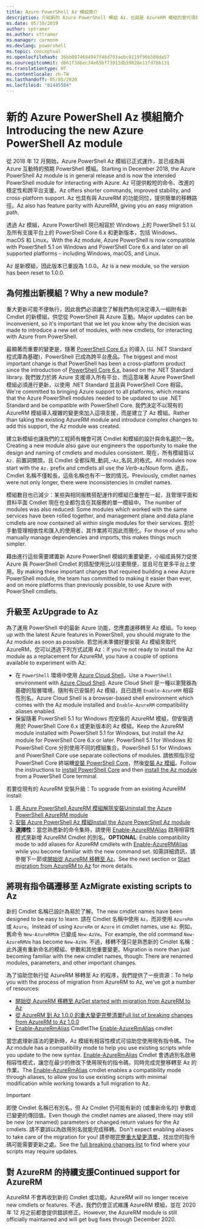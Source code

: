 ```yaml
---
title: Azure PowerShell Az 模組簡介
description: 介紹新的 Azure PowerShell 模組 Az，也就是 AzureRM 模組的替代項目。
ms.date: 05/10/2019
author: sptramer
ms.author: sttramer
ms.manager: carmonm
ms.devlang: powershell
ms.topic: conceptual
ms.openlocfilehash: 36bb0074694947f48d703aebc9119f90b508da57
ms.sourcegitcommit: d661f38bec34e65bf73913db59028e11fd78b131
ms.translationtype: HT
ms.contentlocale: zh-TW
ms.lasthandoff: 05/05/2020
ms.locfileid: "81445504"
---
```

# <a name="introducing-the-new-azure-powershell-az-module"></a><span data-ttu-id="f616d-103">新的 Azure PowerShell Az 模組簡介</span><span class="sxs-lookup"><span data-stu-id="f616d-103">Introducing the new Azure PowerShell Az module</span></span>

<span data-ttu-id="f616d-104">從 2018 年 12 月開始，Azure PowerShell Az 模組已正式運作，並已成為與 Azure 互動時的預期 PowerShell 模組。</span><span class="sxs-lookup"><span data-stu-id="f616d-104">Starting in December 2018, the Azure PowerShell Az module is in general release and is now the intended PowerShell module for interacting with Azure.</span></span> <span data-ttu-id="f616d-105">Az 可提供較短的命令、改進的穩定性和跨平台支援。</span><span class="sxs-lookup"><span data-stu-id="f616d-105">Az offers shorter commands, improved stability, and cross-platform support.</span></span> <span data-ttu-id="f616d-106">Az 也具有與 AzureRM 的功能同位，提供簡單的移轉路徑。</span><span class="sxs-lookup"><span data-stu-id="f616d-106">Az also has feature parity with AzureRM, giving you an easy migration path.</span></span>

<span data-ttu-id="f616d-107">透過 Az 模組，Azure PowerShell 現已相容於 Windows 上的 PowerShell 5.1 以及所有支援平台上的 PowerShell Core 6.x 和更新版本，包括 Windows、macOS 和 Linux。</span><span class="sxs-lookup"><span data-stu-id="f616d-107">With the Az module, Azure PowerShell is now compatible with PowerShell 5.1 on Windows and PowerShell Core 6.x and later on all supported platforms - including Windows, macOS, and Linux.</span></span>

<span data-ttu-id="f616d-108">Az 是新模組，因此版本已重設為 1.0.0。</span><span class="sxs-lookup"><span data-stu-id="f616d-108">Az is a new module, so the version has been reset to 1.0.0.</span></span>

## <a name="why-a-new-module"></a><span data-ttu-id="f616d-109">為何推出新模組？</span><span class="sxs-lookup"><span data-stu-id="f616d-109">Why a new module?</span></span>

<span data-ttu-id="f616d-110">重大更新可能不便執行，因此我們必須讓您了解我們為何決定導入一組附有新 Cmdlet 的新模組，供您從 PowerShell 與 Azure 互動。</span><span class="sxs-lookup"><span data-stu-id="f616d-110">Major updates can be inconvenient, so it's important that we let you know why the decision was made to introduce a new set of modules, with new cmdlets, for interacting with Azure from PowerShell.</span></span>

<span data-ttu-id="f616d-111">最顯著而重要的變更是，隨著 [PowerShell Core 6.x](/powershell/scripting/overview) 的導入 (以 .NET Standard 程式庫為基礎)，PowerShell 已成為跨平台產品。</span><span class="sxs-lookup"><span data-stu-id="f616d-111">The biggest and most important change is that PowerShell has been a cross-platform product since the introduction of [PowerShell Core 6.x](/powershell/scripting/overview), based on the .NET Standard library.</span></span>
<span data-ttu-id="f616d-112">我們致力於將 Azure 支援導入所有平台，而這意味著 Azure PowerShell 模組必須進行更新，以使用 .NET Standard 並且與 PowerShell Core 相容。</span><span class="sxs-lookup"><span data-stu-id="f616d-112">We're committed to bringing Azure support to all platforms, which means that the Azure PowerShell modules needed to be updated to use .NET Standard and be compatible with PowerShell Core.</span></span> <span data-ttu-id="f616d-113">我們決定不以現有的 AzureRM 模組導入複雜的變更來加入這項支援，而是建立了 Az 模組。</span><span class="sxs-lookup"><span data-stu-id="f616d-113">Rather than taking the existing AzureRM module and introduce complex changes to add this support, the Az module was created.</span></span>

<span data-ttu-id="f616d-114">建立新模組也讓我們的工程師有機會可將 Cmdlet 和模組的設計與命名趨於一致。</span><span class="sxs-lookup"><span data-stu-id="f616d-114">Creating a new module also gave our engineers the opportunity to make the design and naming of cmdlets and modules consistent.</span></span> <span data-ttu-id="f616d-115">現在，所有模組皆以 `Az.` 前置詞開頭，且 Cmdlet 全都採用_動詞_-`Az`_名詞_的格式。</span><span class="sxs-lookup"><span data-stu-id="f616d-115">All modules now start with the `Az.` prefix and cmdlets all use the _Verb_-`Az`_Noun_ form.</span></span> <span data-ttu-id="f616d-116">過去，Cmdlet 名稱不僅較長，這些名稱也有不一致的情況。</span><span class="sxs-lookup"><span data-stu-id="f616d-116">Previously, cmdlet names were not only longer, there were inconsistencies in cmdlet names.</span></span>

<span data-ttu-id="f616d-117">模組數目也已減少：某些與相同服務搭配運作的模組已彙整在一起，且管理平面和資料平面 Cmdlet 現在也全都包含在其服務的單一模組中。</span><span class="sxs-lookup"><span data-stu-id="f616d-117">The number of modules was also reduced: Some modules which worked with the same services have been rolled together, and management plane and data plane cmdlets are now contained all within single modules for their services.</span></span> <span data-ttu-id="f616d-118">對於手動管理相依性和匯入的使用者，其作業將可因此而簡化。</span><span class="sxs-lookup"><span data-stu-id="f616d-118">For those of you who manually manage dependencies and imports, this makes things much simpler.</span></span>

<span data-ttu-id="f616d-119">藉由進行這些需要建置新 Azure PowerShell 模組的重要變更，小組成員努力促使 Azure 與 PowerShell Cmdlet 的搭配使用比以往更簡便，並且可在更多平台上使用。</span><span class="sxs-lookup"><span data-stu-id="f616d-119">By making these important changes that required building a new Azure PowerShell module, the team has committed to making it easier than ever, and on more platforms than previously possible, to use Azure with PowerShell cmdlets.</span></span>

## <a name="upgrade-to-az"></a><span data-ttu-id="f616d-120">升級至 Az</span><span class="sxs-lookup"><span data-stu-id="f616d-120">Upgrade to Az</span></span>

<span data-ttu-id="f616d-121">為了運用 PowerShell 中的最新 Azure 功能，您應盡速移轉至 Az 模組。</span><span class="sxs-lookup"><span data-stu-id="f616d-121">To keep up with the latest Azure features in PowerShell, you should migrate to the Az module as soon as possible.</span></span> <span data-ttu-id="f616d-122">若您尚未準備好要安裝 Az 模組來取代 AzureRM，您可以透過下列方式試用 Az：</span><span class="sxs-lookup"><span data-stu-id="f616d-122">If you're not ready to install the Az module as a replacement for AzureRM, you have a couple of options available to experiment with Az:</span></span>

* <span data-ttu-id="f616d-123">在 `PowerShell` 環境中使用 [Azure Cloud Shell](https://docs.microsoft.com/azure/cloud-shell/overview)。</span><span class="sxs-lookup"><span data-stu-id="f616d-123">Use a `PowerShell` environment with [Azure Cloud Shell](https://docs.microsoft.com/azure/cloud-shell/overview).</span></span>
  <span data-ttu-id="f616d-124">Azure Cloud Shell 是一種以瀏覽器為基礎的殼層環境，隨附有已安裝的 Az 模組，且已啟用 `Enable-AzureRM` 相容性別名。</span><span class="sxs-lookup"><span data-stu-id="f616d-124">Azure Cloud Shell is a browser-based shell environment which comes with the Az module installed and `Enable-AzureRM` compatibility aliases enabled.</span></span>
* <span data-ttu-id="f616d-125">保留隨著 PowerShell 5.1 for Windows 而安裝的 AzureRM 模組，但安裝適用於 PowerShell Core 6.x 或更新版本的 Az 模組。</span><span class="sxs-lookup"><span data-stu-id="f616d-125">Keep the AzureRM module installed with PowerShell 5.1 for Windows, but install the Az module for PowerShell Core 6.x or later.</span></span> <span data-ttu-id="f616d-126">PowerShell 5.1 for Windows 和 PowerShell Core 分別使用不同的模組集合。</span><span class="sxs-lookup"><span data-stu-id="f616d-126">PowerShell 5.1 for Windows and PowerShell Core use separate collections of modules.</span></span> <span data-ttu-id="f616d-127">請依照指示從 PowerShell Core 終端機[安裝 PowerShell Core](/powershell/scripting/install/installing-powershell-core-on-windows)，然後[安裝 Az 模組](install-az-ps.md)。</span><span class="sxs-lookup"><span data-stu-id="f616d-127">Follow the instructions to [install PowerShell Core](/powershell/scripting/install/installing-powershell-core-on-windows) and then [install the Az module](install-az-ps.md) from a PowerShell Core terminal.</span></span>

<span data-ttu-id="f616d-128">若要從現有的 AzureRM 安裝升級：</span><span class="sxs-lookup"><span data-stu-id="f616d-128">To upgrade from an existing AzureRM install:</span></span>

1. [<span data-ttu-id="f616d-129">將 Azure PowerShell AzureRM 模組解除安裝</span><span class="sxs-lookup"><span data-stu-id="f616d-129">Uninstall the Azure PowerShell AzureRM module</span></span>](/powershell/azure/uninstall-az-ps#uninstall-the-azurerm-module)
2. [<span data-ttu-id="f616d-130">安裝 Azure PowerShell Az 模組</span><span class="sxs-lookup"><span data-stu-id="f616d-130">Install the Azure PowerShell Az module</span></span>](install-az-ps.md)
3. <span data-ttu-id="f616d-131">__選擇性__：當您熟悉新的命令集時，請使用 [Enable-AzureRMAlias](/powershell/module/az.accounts/enable-azurermalias) 啟用相容性模式來新增 AzureRM Cmdlet 的別名。</span><span class="sxs-lookup"><span data-stu-id="f616d-131">__OPTIONAL__: Enable compatibility mode to add aliases for AzureRM cmdlets with [Enable-AzureRMAlias](/powershell/module/az.accounts/enable-azurermalias) while you become familiar with the new command set.</span></span> <span data-ttu-id="f616d-132">如需詳細資訊，請參閱下一節或[開始從 AzureRM 移轉至 Az](migrate-from-azurerm-to-az.md)。</span><span class="sxs-lookup"><span data-stu-id="f616d-132">See the next section or [Start migration from AzureRM to Az](migrate-from-azurerm-to-az.md) for more details.</span></span>

## <a name="migrate-existing-scripts-to-az"></a><span data-ttu-id="f616d-133">將現有指令碼遷移至 Az</span><span class="sxs-lookup"><span data-stu-id="f616d-133">Migrate existing scripts to Az</span></span>

<span data-ttu-id="f616d-134">新的 Cmdlet 名稱已設計為易於了解。</span><span class="sxs-lookup"><span data-stu-id="f616d-134">The new cmdlet names have been designed to be easy to learn.</span></span> <span data-ttu-id="f616d-135">請在 Cmdlet 名稱中使用 `Az`，而非使用 `AzureRm` 或 `Azure`。</span><span class="sxs-lookup"><span data-stu-id="f616d-135">Instead of using `AzureRm` or `Azure` in cmdlet names, use `Az`.</span></span> <span data-ttu-id="f616d-136">例如，舊命令 `New-AzureRMVm` 已變成 `New-AzVm`。</span><span class="sxs-lookup"><span data-stu-id="f616d-136">For example, the old command `New-AzureRMVm` has become `New-AzVm`.</span></span>
<span data-ttu-id="f616d-137">不過，移轉不僅只是熟悉新的 Cmdlet 名稱：此外還有重新命名的模組、參數和其他重要變更。</span><span class="sxs-lookup"><span data-stu-id="f616d-137">Migration is more than just becoming familiar with the new cmdlet names, though: There are renamed modules, parameters, and other important changes.</span></span>

<span data-ttu-id="f616d-138">為了協助您執行從 AzureRM 移轉至 Az 的程序，我們提供了一些資源：</span><span class="sxs-lookup"><span data-stu-id="f616d-138">To help you with the process of migration from AzureRM to Az, we've got a number of resources:</span></span>

* [<span data-ttu-id="f616d-139">開始從 AzureRM 移轉至 Az</span><span class="sxs-lookup"><span data-stu-id="f616d-139">Get started with migration from AzureRM to Az</span></span>](migrate-from-azurerm-to-az.md)
* [<span data-ttu-id="f616d-140">從 AzureRM 到 Az 1.0.0 的重大變更完整清單</span><span class="sxs-lookup"><span data-stu-id="f616d-140">Full list of breaking changes from AzureRM to Az 1.0.0</span></span>](migrate-az-1.0.0.md)
* <span data-ttu-id="f616d-141">[Enable-AzureRmAlias](/powershell/module/az.accounts/enable-azurermalias) Cmdlet</span><span class="sxs-lookup"><span data-stu-id="f616d-141">The [Enable-AzureRmAlias](/powershell/module/az.accounts/enable-azurermalias) cmdlet</span></span>

<span data-ttu-id="f616d-142">當您處理新語法的更新時，Az 模組有相容性模式可協助您使用現有指令碼。</span><span class="sxs-lookup"><span data-stu-id="f616d-142">The Az module has a compatibility mode to help you use existing scripts while you update to the new syntax.</span></span> <span data-ttu-id="f616d-143">[Enable-AzureRmAlias](/powershell/module/az.accounts/enable-azurermalias) Cmdlet 會透過別名啟用相容性模式，讓您在最少的修改下使用現有的指令碼，同時完成完整移轉至 Az 的作業。</span><span class="sxs-lookup"><span data-stu-id="f616d-143">The [Enable-AzureRmAlias](/powershell/module/az.accounts/enable-azurermalias) cmdlet enables a compatibility mode through aliases, to allow you to use existing scripts with minimal modification while working towards a full migration to Az.</span></span>

> [!IMPORTANT]
> <span data-ttu-id="f616d-144">即使 Cmdlet 名稱已有別名，但 Az Cmdlet 仍可能有新的 (或重新命名的) 參數或已變更的傳回值。</span><span class="sxs-lookup"><span data-stu-id="f616d-144">Even though the cmdlet names are aliased, there may still be new (or renamed) parameters or changed return values for the Az cmdlets.</span></span> <span data-ttu-id="f616d-145">請不要誤以為啟用別名就能完成移轉。</span><span class="sxs-lookup"><span data-stu-id="f616d-145">Don't expect enabling aliases to take care of the migration for you!</span></span> <span data-ttu-id="f616d-146">請參閱[完整重大變更清單](migrate-az-1.0.0.md)，找出您的指令碼可能需要更新之處。</span><span class="sxs-lookup"><span data-stu-id="f616d-146">See the [full breaking changes list](migrate-az-1.0.0.md) to find where your scripts may require updates.</span></span>

## <a name="continued-support-for-azurerm"></a><span data-ttu-id="f616d-147">對 AzureRM 的持續支援</span><span class="sxs-lookup"><span data-stu-id="f616d-147">Continued support for AzureRM</span></span>

<span data-ttu-id="f616d-148">AzureRM 不會再收到新的 Cmdlet 或功能。</span><span class="sxs-lookup"><span data-stu-id="f616d-148">AzureRM will no longer receive new cmdlets or features.</span></span> <span data-ttu-id="f616d-149">不過，我們仍會正式維護 AzureRM 模組，並在 2020 年 12 月之前都會提供錯誤修正。</span><span class="sxs-lookup"><span data-stu-id="f616d-149">However, the AzureRM module is still officially maintained and will get bug fixes through December 2020.</span></span>
